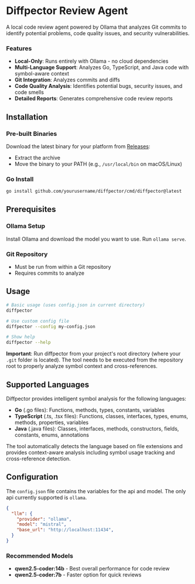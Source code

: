 # Diffpector Review Agent

A local code review agent powered by Ollama that analyzes Git commits to identify potential problems, code quality issues, and security vulnerabilities.

### Features
- **Local-Only**: Runs entirely with Ollama - no cloud dependencies
- **Multi-Language Support**: Analyzes Go, TypeScript, and Java code with symbol-aware context
- **Git Integration**: Analyzes commits and diffs
- **Code Quality Analysis**: Identifies potential bugs, security issues, and code smells
- **Detailed Reports**: Generates comprehensive code review reports

## Installation

### Pre-built Binaries
Download the latest binary for your platform from [Releases](https://github.com/yourusername/diffpector/releases):
- Extract the archive
- Move the binary to your PATH (e.g., `/usr/local/bin` on macOS/Linux)

### Go Install
```bash
go install github.com/yourusername/diffpector/cmd/diffpector@latest
```

## Prerequisites

### Ollama Setup
Install Ollama and download the model you want to use.
Run `ollama serve`.

### Git Repository
- Must be run from within a Git repository
- Requires commits to analyze

## Usage

```bash
# Basic usage (uses config.json in current directory)
diffpector

# Use custom config file
diffpector --config my-config.json

# Show help
diffpector --help
```

**Important**: Run diffpector from your project's root directory (where your `.git` folder is located). The tool needs to be executed from the repository root to properly analyze symbol context and cross-references.

## Supported Languages

Diffpector provides intelligent symbol analysis for the following languages:

- **Go** (.go files): Functions, methods, types, constants, variables
- **TypeScript** (.ts, .tsx files): Functions, classes, interfaces, types, enums, methods, properties, variables
- **Java** (.java files): Classes, interfaces, methods, constructors, fields, constants, enums, annotations

The tool automatically detects the language based on file extensions and provides context-aware analysis including symbol usage tracking and cross-reference detection.

## Configuration

The `config.json` file contains the variables for the api and model.
The only api currently supported is `ollama`.

```json
{
  "llm": {
    "provider": "ollama",
    "model": "mistral",
    "base_url": "http://localhost:11434",
  }
}
```

### Recommended Models
- **qwen2.5-coder:14b** - Best overall performance for code review
- **qwen2.5-coder:7b** - Faster option for quick reviews

